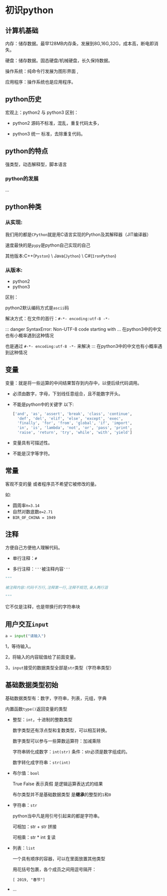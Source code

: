 # 初识python

## 计算机基础

内存：储存数据。最早128MB内存条，发展到8G,16G,32G，成本高，断电即消失。

硬盘：储存数据。固态硬盘/机械硬盘，长久保持数据。

操作系统：纯命令行发展为图形界面 ,

应用程序：操作系统也是应用程序。



## python历史

宏观上：python2 与 python3 区别：

- python2 源码不标准，混乱，重复代码太多，

- python3 统一 标准，去除重复代码。




## python的特点

强类型，动态解释型，脚本语言

### python的发展

...

## python种类

### 从实现: 

我们用的都是`CPython`就是用C语言实现的Python及其解释器（JIT编译器） 

速度最快的是`pypy`是python自己实现的自己

其他版本:C++(`Pyston`)    \\    Java(`Jython`)    \\    C#(`IronPython`) 

### 从版本:

- python2
- python3 

区别：

python2默认编码方式是`ascii`码

解决方式：在文件的首行：`#-*- encoding:utf-8 -*-` 

::: danger SyntaxError: Non-UTF-8 code starting with ...
在python3中的中文也有小概率遇到这种情况

也是通过 `#-*- encoding:utf-8 -*-` 来解决
:::
在python3中的中文也有小概率遇到这种情况



## 变量

变量：就是将一些运算的中间结果暂存到内存中，以便后续代码调用。

- 必须由数字，字母，下划线任意组合，且不能数字开头。

- 不能是python中的关键字 以下:

  ```python
  ['and', 'as', 'assert', 'break', 'class', 'continue',
  	'def', 'del', 'elif', 'else', 'except', 'exec',
  	'finally', 'for', 'from', 'global', 'if', 'import', 
  	'in', 'is', 'lambda', 'not', 'or', 'pass', 'print', 
  	'raise', 'return', 'try', 'while', 'with', 'yield']
  ```

- 变量具有可描述性。

- 不能是汉字等字符。




## 常量

客观不变的量 或者程序员不希望它被修改的量。

如:

- 圆周率`π=3.14`
- 自然对数底数`e=2.71`
- `BIR_OF_CHINA = 1949`



## 注释

方便自己方便他人理解代码。

- 单行注释：`#`

- 多行注释：`'''`被注释内容`'''`


```python
"""

被注释内容:代码千万行,注释第一行,注释不规范,亲人两行泪

"""
```

它不仅是注释，也是带换行的字符串块



## 用户交互`input`

```python
a = input("请输入")
```

1，等待输入。

2，将输入的内容赋值给了前面变量。

3，`input`接受的数据类型全部是`str`类型（字符串类型）



## 基础数据类型初始

基础数据类型有：数字，字符串，列表，元组，字典

内置函数`type()`返回变量的类型

- 整型：`int`，十进制的整数类型

  数字类型还有浮点型和复数类型，可以相互转换。

  数字类型可以参与一些算数运算符：加减乘除

  字符串转化成数字：`int(str)` 条件：str必须是数字组成的。

  数字转化成字符串：`str(int)`

- 布尔值：`bool`

  True   False  表示真假  是逻辑运算表达式的结果

  布尔类型并不是基础数据类型 是**继承**的整型的`1`和`0`

- 字符串：`str`

  python当中凡是用引号引起来的都是字符串。

  可相加：str \+ str  拼接

  可相乘：str \* int  复读

- 列表：`list`

  一个具有顺序的容器，可以在里面放置其他类型

  用花括号包裹，各个成员之间用逗号隔开：

  `[ 2019, "春节"]`

- ...